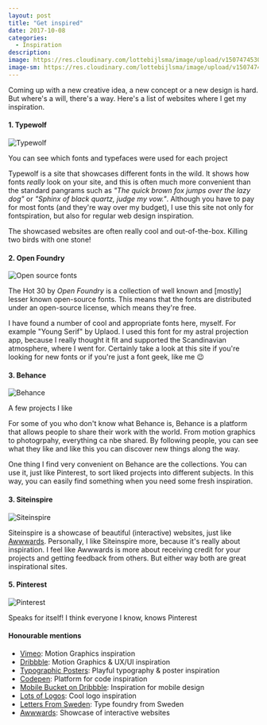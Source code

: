 ```yaml
---
layout: post
title: "Get inspired"
date: 2017-10-08
categories:
  - Inspiration
description:
image: https://res.cloudinary.com/lottebijlsma/image/upload/v1507474530/Blog/Inspiratie/Screen_Shot_2017-10-08_at_14.02.57.png
image-sm: https://res.cloudinary.com/lottebijlsma/image/upload/v1507474530/Blog/Inspiratie/Screen_Shot_2017-10-08_at_14.02.57.png
---
```

Coming up with a new creative idea, a new concept or a new design is hard. But where's a will, there's a way. Here's a list of websites where I get my inspiration.


#### 1. Typewolf

![Typewolf](https://res.cloudinary.com/lottebijlsma/image/upload/c_scale,h_800/v1507464847/Blog/Inspiratie/Screen_Shot_2017-10-08_at_14.13.53.png)
<figcaption>You can see which fonts and typefaces were used for each project</figcaption>

Typewolf is a site that showcases different fonts in the wild. It shows how fonts _really_ look on your site, and this is often much more convenient than the standard pangrams such as *"The quick brown fox jumps over the lazy dog"* or *"Sphinx of black quartz, judge my vow."*. Although you have to pay for most fonts (and they're way over my budget), I use this site not only for fontspiration, but also for regular web design inspiration.

The showcased websites are often really cool and out-of-the-box. Killing two birds with one stone!


#### 2. Open Foundry

![Open source fonts](https://res.cloudinary.com/lottebijlsma/image/upload/c_scale,h_800/v1507465325/Blog/Inspiratie/Screen_Shot_2017-10-08_at_14.21.39.png)

The Hot 30 by *Open Foundry* is a collection of well known and [mostly] lesser known open-source fonts. This means that the fonts are distributed under an open-source license, which means they're free.

I have found a number of cool and appropriate fonts here, myself. For example "Young Serif" by Uplaod. I used this font for my astral projection app, because I really thought it fit and supported the Scandinavian atmosphere, where I went for. Certainly take a look at this site if you're looking for new fonts or if you're just a font geek, like me 😉


#### 3. Behance

![Behance](https://res.cloudinary.com/lottebijlsma/image/upload/c_scale,w_800/v1507474531/Blog/Inspiratie/Screen_Shot_2017-10-08_at_14.30.27.png)
<figcaption>A few projects I like</figcaption>

For some of you who don't know what Behance is, Behance is a platform that allows people to share their work with the world. From motion graphics to photogrpahy, everything ca nbe shared. By following people, you can see what they like and like this you can discover new things along the way.

One thing I find very convenient on Behance are the collections. You can use it, just like Pinterest, to sort liked projects into different subjects. In this way, you can easily find something when you need some fresh inspiration.


#### 3. Siteinspire

![Siteinspire](https://res.cloudinary.com/lottebijlsma/image/upload/c_scale,w_800/v1507474530/Blog/Inspiratie/Screen_Shot_2017-10-08_at_15.11.22.png)

Siteinspire is a showcase of beautiful (interactive) websites, just like [Awwwards](https://www.awwwards.com). Personally, I like Siteinspire more, because it's really about inspiration. I feel like Awwwards is more about receiving credit for your projects and getting feedback from others. But either way both are great inspirational sites.


#### 5. Pinterest
![Pinterest](https://res.cloudinary.com/lottebijlsma/image/upload/c_scale,w_800/v1507474528/Blog/Inspiratie/Screen_Shot_2017-10-08_at_13.59.28.png)
<figcaption>Speaks for itself! I think everyone I know, knows Pinterest</figcaption>


#### Honourable mentions
* [Vimeo](https://vimeo.com): Motion Graphics inspiration
* [Dribbble](https://dribbble.com): Motion Graphics & UX/UI inspiration
* [Typographic Posters](https://www.typographicposters.com/posters): Playful typography & poster inspiration
* [Codepen](https://codepen.io): Platform for code inspiration
* [Mobile Bucket on Dribbble](https://dribbble.com/emanuellikesdesign/buckets/262095-Mobile): Inspiration for mobile design
* [Lots of Logos](https://www.lotsoflogos.co.uk/): Cool logo inspiration
* [Letters From Sweden](https://lettersfromsweden.se/): Type foundry from Sweden
* [Awwwards](https://www.awwwards.com/): Showcase of interactive websites
